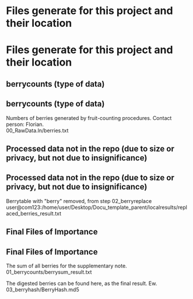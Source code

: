 # Files generate for this project and their location
# Files generate for this project and their location

## berrycounts (type of data)
## berrycounts (type of data)

Numbers of berries generated by fruit-counting procedures. Contact person: Florian.  
00_RawData.ln/berries.txt

## Processed data not in the repo (due to size or privacy, but not due to insignificance)
## Processed data not in the repo (due to size or privacy, but not due to insignificance)

Berrytable with "berry" removed, from step 02_berryreplace  
user@com123:/home/user/Desktop/Docu_template_parent/localresults/replaced\_berries_result.txt

## Final Files of Importance
## Final Files of Importance

The sum of all berries for the supplementary note.  
01_berrycounts/berrysum\_result.txt

The digested berries can be found here, as the final result. Ew.  
03_berryhash/BerryHash.md5
